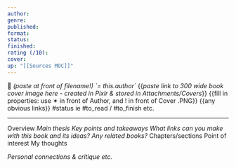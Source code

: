 ```yaml
---
author: 
genre: 
published: 
format: 
status: 
finished: 
rating (/10): 
cover: 
up: "[[Sources MOC]]"
---
```


📖 *(paste at front of filename!)*
*\`= this.author\`*
{{*paste link to 300 wide book cover image here - created in Pixlr & stored in Attachments/Covers*}}
{{fill in properties: use ✶ in front of Author, and ! in front of Cover .PNG}}
{{any obvious links}}
#status ie #to_read / #to_finish etc.

****
Overview
*Main thesis*
*Key points and takeaways*
*What links can you make with this book and its ideas?* *Any related books?*
Chapters/sections
Point of interest
My thoughts

*Personal connections & critique etc.*
